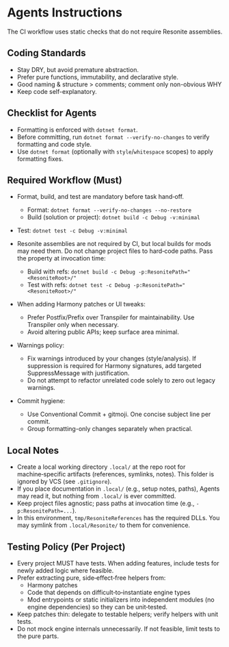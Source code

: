 # Agents Instructions

The CI workflow uses static checks that do not require Resonite assemblies.

## Coding Standards

- Stay DRY, but avoid premature abstraction.
- Prefer pure functions, immutability, and declarative style.
- Good naming & structure > comments; comment only non-obvious WHY
- Keep code self-explanatory.

## Checklist for Agents

- Formatting is enforced with `dotnet format`.
- Before committing, run `dotnet format --verify-no-changes` to verify formatting and code style.
- Use `dotnet format` (optionally with `style`/`whitespace` scopes) to apply formatting fixes.

## Required Workflow (Must)

- Format, build, and test are mandatory before task hand‑off.
  - Format: `dotnet format --verify-no-changes --no-restore`
  - Build (solution or project): `dotnet build -c Debug -v:minimal`
- Test: `dotnet test -c Debug -v:minimal`

- Resonite assemblies are not required by CI, but local builds for mods may need them. Do not change project files to hard‑code paths. Pass the property at invocation time:
  - Build with refs: `dotnet build -c Debug -p:ResonitePath="<ResoniteRoot>/"`
  - Test with refs: `dotnet test -c Debug -p:ResonitePath="<ResoniteRoot>/"`

- When adding Harmony patches or UI tweaks:
  - Prefer Postfix/Prefix over Transpiler for maintainability. Use Transpiler only when necessary.
  - Avoid altering public APIs; keep surface area minimal.

- Warnings policy:
  - Fix warnings introduced by your changes (style/analysis). If suppression is required for Harmony signatures, add targeted SuppressMessage with justification.
  - Do not attempt to refactor unrelated code solely to zero out legacy warnings.

- Commit hygiene:
  - Use Conventional Commit + gitmoji. One concise subject line per commit.
  - Group formatting-only changes separately when practical.

## Local Notes

- Create a local working directory `.local/` at the repo root for machine‑specific artifacts (references, symlinks, notes). This folder is ignored by VCS (see `.gitignore`).
- If you place documentation in `.local/` (e.g., setup notes, paths), Agents may read it, but nothing from `.local/` is ever committed.
- Keep project files agnostic; pass paths at invocation time (e.g., `-p:ResonitePath=...`).
- In this environment, `tmp/ResoniteReferences` has the required DLLs. You may symlink from `.local/Resonite/` to them for convenience.

## Testing Policy (Per Project)

- Every project MUST have tests. When adding features, include tests for newly added logic where feasible.
- Prefer extracting pure, side‑effect‑free helpers from:
  - Harmony patches
  - Code that depends on difficult‑to‑instantiate engine types
  - Mod entrypoints or static initializers
  into independent modules (no engine dependencies) so they can be unit‑tested.
- Keep patches thin: delegate to testable helpers; verify helpers with unit tests.
- Do not mock engine internals unnecessarily. If not feasible, limit tests to the pure parts.
